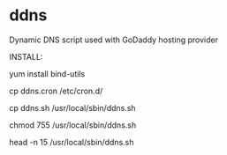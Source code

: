 # ddns
Dynamic DNS script used with GoDaddy hosting provider

INSTALL:

yum install bind-utils

cp ddns.cron /etc/cron.d/

cp ddns.sh /usr/local/sbin/ddns.sh

chmod 755 /usr/local/sbin/ddns.sh

head -n 15 /usr/local/sbin/ddns.sh
